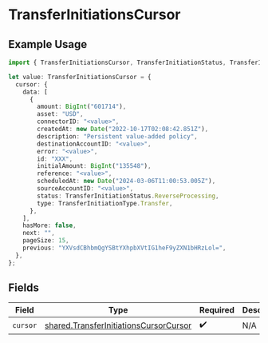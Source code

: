 # TransferInitiationsCursor

## Example Usage

```typescript
import { TransferInitiationsCursor, TransferInitiationStatus, TransferInitiationType } from "@formance/formance-sdk/sdk/models/shared";

let value: TransferInitiationsCursor = {
  cursor: {
    data: [
      {
        amount: BigInt("601714"),
        asset: "USD",
        connectorID: "<value>",
        createdAt: new Date("2022-10-17T02:08:42.851Z"),
        description: "Persistent value-added policy",
        destinationAccountID: "<value>",
        error: "<value>",
        id: "XXX",
        initialAmount: BigInt("135548"),
        reference: "<value>",
        scheduledAt: new Date("2024-03-06T11:00:53.005Z"),
        sourceAccountID: "<value>",
        status: TransferInitiationStatus.ReverseProcessing,
        type: TransferInitiationType.Transfer,
      },
    ],
    hasMore: false,
    next: "",
    pageSize: 15,
    previous: "YXVsdCBhbmQgYSBtYXhpbXVtIG1heF9yZXN1bHRzLol=",
  },
};
```

## Fields

| Field                                                                                                   | Type                                                                                                    | Required                                                                                                | Description                                                                                             |
| ------------------------------------------------------------------------------------------------------- | ------------------------------------------------------------------------------------------------------- | ------------------------------------------------------------------------------------------------------- | ------------------------------------------------------------------------------------------------------- |
| `cursor`                                                                                                | [shared.TransferInitiationsCursorCursor](../../../sdk/models/shared/transferinitiationscursorcursor.md) | :heavy_check_mark:                                                                                      | N/A                                                                                                     |